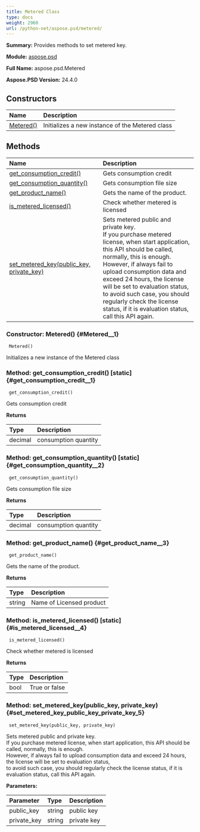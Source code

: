 ```yaml
---
title: Metered Class
type: docs
weight: 2960
url: /python-net/aspose.psd/metered/
---
```


**Summary:** Provides methods to set metered key.

**Module:** [aspose.psd](/psd/python-net/aspose.psd/)

**Full Name:** aspose.psd.Metered

**Aspose.PSD Version:** 24.4.0

## **Constructors**
| **Name** | **Description** |
| :- | :- |
| [Metered()](#Metered__1) | Initializes a new instance of the Metered class |
## **Methods**
| **Name** | **Description** |
| :- | :- |
| [get_consumption_credit()](#get_consumption_credit__1) | Gets consumption credit |
| [get_consumption_quantity()](#get_consumption_quantity__2) | Gets consumption file size |
| [get_product_name()](#get_product_name__3) | Gets the name of the product. |
| [is_metered_licensed()](#is_metered_licensed__4) | Check whether metered is licensed |
| [set_metered_key(public_key, private_key)](#set_metered_key_public_key_private_key_5) | Sets metered public and private key.<br/>            If you purchase metered license, when start application, this API should be called, normally, this is enough. <br/>            However, if always fail to upload consumption data and exceed 24 hours, the license will be set to evaluation status, <br/>            to avoid such case, you should regularly check the license status, if it is evaluation status, call this API again. |


### Constructor: Metered() {#Metered__1}


```
 Metered() 
```

Initializes a new instance of the Metered class

### Method: get_consumption_credit()  [static] {#get_consumption_credit__1}


```
 get_consumption_credit() 
```

Gets consumption credit

**Returns**

| Type | Description |
| :- | :- |
| decimal | consumption quantity |


### Method: get_consumption_quantity()  [static] {#get_consumption_quantity__2}


```
 get_consumption_quantity() 
```

Gets consumption file size

**Returns**

| Type | Description |
| :- | :- |
| decimal | consumption quantity |


### Method: get_product_name() {#get_product_name__3}


```
 get_product_name() 
```

Gets the name of the product.

**Returns**

| Type | Description |
| :- | :- |
| string | Name of Licensed product |


### Method: is_metered_licensed()  [static] {#is_metered_licensed__4}


```
 is_metered_licensed() 
```

Check whether metered is licensed

**Returns**

| Type | Description |
| :- | :- |
| bool | True or false |


### Method: set_metered_key(public_key, private_key) {#set_metered_key_public_key_private_key_5}


```
 set_metered_key(public_key, private_key) 
```

Sets metered public and private key.<br/>            If you purchase metered license, when start application, this API should be called, normally, this is enough. <br/>            However, if always fail to upload consumption data and exceed 24 hours, the license will be set to evaluation status, <br/>            to avoid such case, you should regularly check the license status, if it is evaluation status, call this API again.

**Parameters:**

| Parameter | Type | Description |
| :- | :- | :- |
| public_key | string | public key |
| private_key | string | private key |

